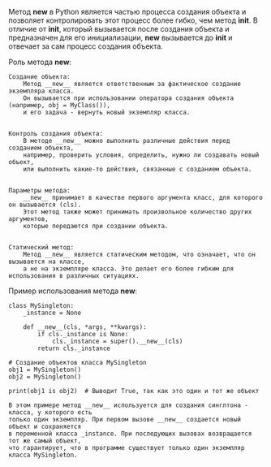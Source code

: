
Метод __new__ в Python является частью процесса создания объекта и позволяет контролировать
этот процесс более гибко, чем метод __init__. В отличие от __init__, который вызывается после создания объекта
и предназначен для его инициализации, __new__ вызывается до __init__ и отвечает за сам процесс создания объекта.


Роль метода __new__:

    Создание объекта:
        Метод __new__ является ответственным за фактическое создание экземпляра класса.
        Он вызывается при использовании оператора создания объекта (например, obj = MyClass()),
        и его задача - вернуть новый экземпляр класса.


    Контроль создания объекта:
        В методе __new__ можно выполнить различные действия перед созданием объекта,
        например, проверить условия, определить, нужно ли создавать новый объект,
        или выполнить какие-то действия, связанные с созданием объекта.


    Параметры метода:
        __new__ принимает в качестве первого аргумента класс, для которого он вызывается (cls).
        Этот метод также может принимать произвольное количество других аргументов,
        которые передаются при создании объекта.


    Статический метод:
        Метод __new__ является статическим методом, что означает, что он вызывается на классе,
        а не на экземпляре класса. Это делает его более гибким для использования в различных ситуациях.


Пример использования метода __new__:

    class MySingleton:
        _instance = None

        def __new__(cls, *args, **kwargs):
            if cls._instance is None:
                cls._instance = super().__new__(cls)
            return cls._instance

    # Создание объектов класса MySingleton
    obj1 = MySingleton()
    obj2 = MySingleton()

    print(obj1 is obj2)  # Выводит True, так как это один и тот же объект

    В этом примере метод __new__ используется для создания синглтона - класса, у которого есть
    только один экземпляр. При первом вызове __new__ создается новый объект и сохраняется
    в переменной класса _instance. При последующих вызовах возвращается тот же самый объект,
    что гарантирует, что в программе существует только один экземпляр класса MySingleton.

